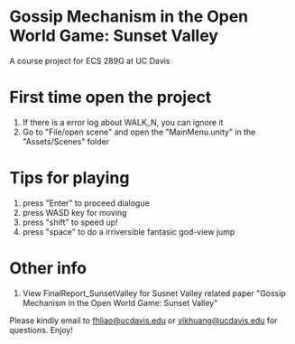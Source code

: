 # Gossip Mechanism in the Open World Game: Sunset Valley
 A course project for ECS 289G at UC Davis

# First time open the project
1. If there is a error log about WALK_N, you can ignore it
2. Go to "File/open scene" and open the "MainMenu.unity" in the "Assets/Scenes" folder

# Tips for playing
1. press "Enter" to proceed dialogue
2. press WASD key for moving
3. press "shift" to speed up!
4. press "space" to do a irriversible fantasic god-view jump

# Other info
1. View FinalReport_SunsetValley for Susnet Valley related paper "Gossip Mechanism in the Open World Game: Sunset Valley"


Please kindly email to fhliao@ucdavis.edu or yikhuang@ucdavis.edu for questions.
Enjoy!
